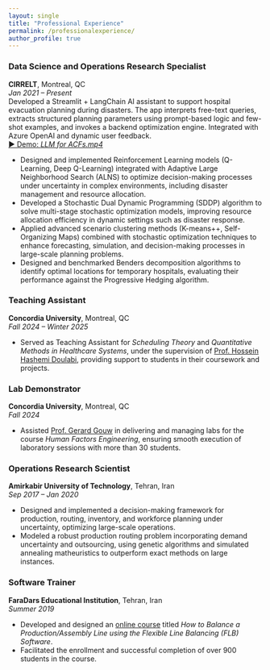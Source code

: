 ```yaml
---
layout: single
title: "Professional Experience"
permalink: /professionalexperience/
author_profile: true
---
```


### Data Science and Operations Research Specialist  
**CIRRELT**, Montreal, QC  
*Jan 2021 – Present*  
Developed a Streamlit + LangChain AI assistant to support hospital evacuation planning during disasters. The app interprets free-text queries, extracts structured planning parameters using prompt-based logic and few-shot examples, and invokes a backend optimization engine. Integrated with Azure OpenAI and dynamic user feedback.  
[▶️ Demo: *LLM for ACFs.mp4*](files/LLM%20for%20ACFs.mp4)
- Designed and implemented Reinforcement Learning models (Q-Learning, Deep Q-Learning) integrated with Adaptive Large Neighborhood Search (ALNS) to optimize decision-making processes under uncertainty in complex environments, including disaster management and resource allocation.  
- Developed a Stochastic Dual Dynamic Programming (SDDP) algorithm to solve multi-stage stochastic optimization models, improving resource allocation efficiency in dynamic settings such as disaster response.  
- Applied advanced scenario clustering methods (K-means++, Self-Organizing Maps) combined with stochastic optimization techniques to enhance forecasting, simulation, and decision-making processes in large-scale planning problems.  
- Designed and benchmarked Benders decomposition algorithms to identify optimal locations for temporary hospitals, evaluating their performance against the Progressive Hedging algorithm.

<!--
### Data Science Intern (Time Series Forecasting)  
**OneGym (formerly Science and Power Fitness Club)**, Isfahan, Iran  
*Jan 2020 – Aug 2020*  
- Conducted comprehensive exploratory data analysis (EDA) on transactional sales data, identifying trends, anomalies, and outliers to inform predictive modeling.  
- Developed and validated demand forecasting models using machine learning techniques (e.g., XGBoost, LightGBM) to predict sales quantities, optimizing inventory management.  
- Applied feature engineering, including one-hot encoding and temporal feature extraction, to enhance model accuracy, and utilized hyperparameter tuning and statistical evaluation metrics (RMSE, SMAPE).
-->

### Teaching Assistant  
**Concordia University**, Montreal, QC  
*Fall 2024 – Winter 2025*  
- Served as Teaching Assistant for *Scheduling Theory* and *Quantitative Methods in Healthcare Systems*, under the supervision of [Prof. Hossein Hashemi Doulabi](https://www.concordia.ca/faculty/hossein-hashemidoulabi.html), providing support to students in their coursework and projects.

### Lab Demonstrator  
**Concordia University**, Montreal, QC  
*Fall 2024*  
- Assisted [Prof. Gerard Gouw](https://www.concordia.ca/faculty/gerard-gouw.html) in delivering and managing labs for the course *Human Factors Engineering*, ensuring smooth execution of laboratory sessions with more than 30 students.


### Operations Research Scientist  
**Amirkabir University of Technology**, Tehran, Iran  
*Sep 2017 – Jan 2020*  
- Designed and implemented a decision-making framework for production, routing, inventory, and workforce planning under uncertainty, optimizing large-scale operations.  
- Modeled a robust production routing problem incorporating demand uncertainty and outsourcing, using genetic algorithms and simulated annealing matheuristics to outperform exact methods on large instances.

### Software Trainer  
**FaraDars Educational Institution**, Tehran, Iran  
*Summer 2019*  
- Developed and designed an [online course](https://faradars.org/courses/fvor9802-balancing-in-production-and-assembly-line-using-flexible-line-balancing) titled *How to Balance a Production/Assembly Line using the Flexible Line Balancing (FLB) Software*.  
- Facilitated the enrollment and successful completion of over 900 students in the course.
